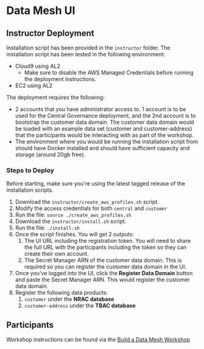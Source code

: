 # Data Mesh UI

## Instructor Deployment
Installation script has been provided in the `instructor` folder. The installation script has been tested in the following environment:

- Cloud9 using AL2
    - Make sure to disable the AWS Managed Credentials before running the deployment instructions.
- EC2 using AL2

The deployment requires the following:

- 2 accounts that you have administrator access to. 1 account is to be used for the Central Governance deployment, and the 2nd account is to bootstrap the customer data domain. The customer data domain would be loaded with an example data set (customer and customer-address) that the participants would be interacting with as part of the workshop.
- The environment where you would be running the installation script from should have Docker installed and should have sufficient capacity and storage (around 20gb free).

### Steps to Deploy

Before starting, make sure you're using the latest tagged release of the installation scripts.

1. Download the `instructor/create_aws_profiles.sh` script.
2. Modify the access credentials for both `central` and `customer`
3. Run the file: `source ./create_aws_profiles.sh`
4. Download the `instructor/install.sh` script.
5. Run the file: `./install.sh`
6. Once the script finishes. You will get 2 outputs:
    1. The UI URL including the registration token. You will need to share the full URL with the participants including the token so they can create their own account.
    2. The Secret Manager ARN of the customer data domain. This is required so you can register the customer data domain in the UI.
7. Once you've logged into the UI, click the **Register Data Domain** button and paste the Secret Manager ARN. This would register the customer data domain.
8. Register the following data products:
    1. `customer` under the **NRAC database**
    2. `customer-address` under the **TBAC database**

## Participants
Workshop instructions can be found via the [Build a Data Mesh Workshop](https://catalog.us-east-1.prod.workshops.aws/workshops/23e6326b-58ee-4ab0-9bc7-3c8d730eb851/en-US)